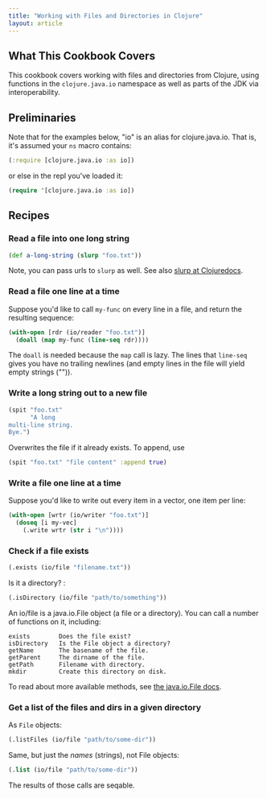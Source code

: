 ```yaml
---
title: "Working with Files and Directories in Clojure"
layout: article
---
```


## What This Cookbook Covers

This cookbook covers working with files and directories from Clojure,
using functions in the `clojure.java.io` namespace as well as parts of
the JDK via interoperability.


## Preliminaries

Note that for the examples below, "io" is an alias for
clojure.java.io. That is, it's assumed your `ns` macro contains:

``` clojure
(:require [clojure.java.io :as io])
```

or else in the repl you've loaded it:

``` clojure
(require '[clojure.java.io :as io])
```



## Recipes


### Read a file into one long string

``` clojure
(def a-long-string (slurp "foo.txt"))
```

Note, you can pass urls to `slurp` as well. See also [slurp at
Clojuredocs](http://clojuredocs.org/clojure_core/clojure.core/slurp).


### Read a file one line at a time

Suppose you'd like to call `my-func` on every line in a file,
and return the resulting sequence:

``` clojure
(with-open [rdr (io/reader "foo.txt")]
  (doall (map my-func (line-seq rdr))))
```

The `doall` is needed because the `map` call is lazy. The lines that
`line-seq` gives you have no trailing newlines (and empty lines in the
file will yield empty strings ("")).


### Write a long string out to a new file

``` clojure
(spit "foo.txt"
      "A long
multi-line string.
Bye.")
```

Overwrites the file if it already exists. To append, use

``` clojure
(spit "foo.txt" "file content" :append true)
```


### Write a file one line at a time

Suppose you'd like to write out every item in a vector, one item per
line:

``` clojure
(with-open [wrtr (io/writer "foo.txt")]
  (doseq [i my-vec]
    (.write wrtr (str i "\n"))))
```


### Check if a file exists

``` clojure
(.exists (io/file "filename.txt"))
```

Is it a directory? :

``` clojure
(.isDirectory (io/file "path/to/something"))
```

An io/file is a java.io.File object (a file or a directory). You can
call a number of functions on it, including:

    exists        Does the file exist?
    isDirectory   Is the File object a directory?
    getName       The basename of the file.
    getParent     The dirname of the file.
    getPath       Filename with directory.
    mkdir         Create this directory on disk.

To read about more available methods, see [the java.io.File
docs](http://docs.oracle.com/javase/7/docs/api/java/io/File.html).


### Get a list of the files and dirs in a given directory

As `File` objects:

``` clojure
(.listFiles (io/file "path/to/some-dir"))
```

Same, but just the *names* (strings), not File objects:

``` clojure
(.list (io/file "path/to/some-dir"))
```

The results of those calls are seqable.
